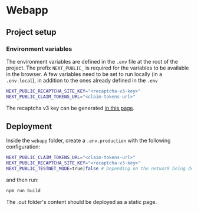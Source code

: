 # Webapp

## Project setup

### Environment variables

The environment variables are defined in the `.env` file at the root of the project.
The prefix `NEXT_PUBLIC_` is required for the variables to be available in the browser. A few variables need to be set to run locally (in a `.env.local`), in addition to the ones already defined in the `.env`

```bash
NEXT_PUBLIC_RECAPTCHA_SITE_KEY="<recaptcha-v3-key>"
NEXT_PUBLIC_CLAIM_TOKENS_URL="<claim-tokens-url>"
```

The recaptcha v3 key can be generated [in this page](https://www.google.com/recaptcha/admin/create).

## Deployment

Inside the `webapp` folder, create a `.env.production` with the following configuration:

```bash
NEXT_PUBLIC_CLAIM_TOKENS_URL="<claim-tokens-url>"
NEXT_PUBLIC_RECAPTCHA_SITE_KEY="<recaptcha-v3-key>"
NEXT_PUBLIC_TESTNET_MODE=true|false # Depending on the network being deployed
```

and then run:

```bash
npm run build
```

The .out folder's content should be deployed as a static page.
